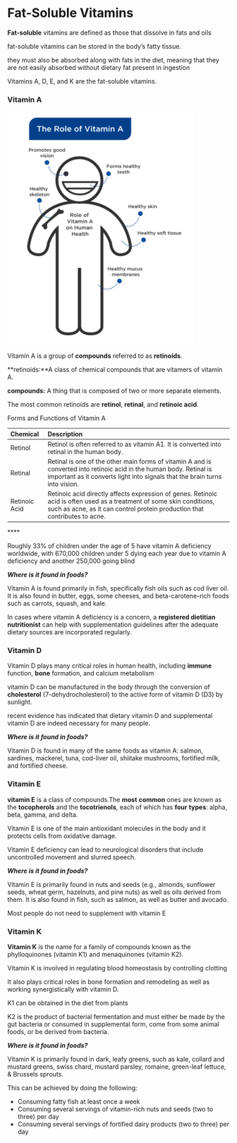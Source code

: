# Fat-Soluble Vitamins

**Fat-soluble** vitamins are defined as those that dissolve in fats and oils 

fat-soluble vitamins can be stored in the body’s fatty tissue.

they must also be absorbed along with fats in the diet, meaning that they are not easily absorbed without dietary fat present in ingestion

Vitamins A, D, E, and K are the fat-soluble vitamins.

### Vitamin A

![](../.gitbook/assets/screen-shot-2021-01-23-at-9.25.49-pm.png)

Vitamin A is a group of **compounds** referred to as **retinoids**.

**retinoids:**A class of chemical compounds that are vitamers of vitamin A.

**compounds:**  A thing that is composed of two or more separate elements.

The most common retinoids are **retinol**, **retinal**, and **retinoic acid**.



Forms and Functions of Vitamin A

| **Chemical** | **Description** |
| :--- | :--- |
| Retinol | Retinol is often referred to as vitamin A1. It is converted into retinal in the human body. |
| Retinal | Retinal is one of the other main forms of vitamin A and is converted into retinoic acid in the human body. Retinal is important as it converts light into signals that the brain turns into vision. |
| Retinoic Acid | Retinoic acid directly affects expression of genes. Retinoic acid is often used as a treatment of some skin conditions, such as acne, as it can control protein production that contributes to acne. |

\*\*\*\*

Roughly 33% of children under the age of 5 have vitamin A deficiency worldwide, with 670,000 children under 5 dying each year due to vitamin A deficiency and another 250,000 going blind

_**Where is it found in foods?**_

Vitamin A is found primarily in fish, specifically fish oils such as cod liver oil. It is also found in butter, eggs, some cheeses, and beta-carotene-rich foods such as carrots, squash, and kale.



In cases where vitamin A deficiency is a concern, a **registered dietitian nutritionist** can help with supplementation guidelines after the adequate dietary sources are incorporated regularly.



### Vitamin D

Vitamin D plays many critical roles in human health, including **immune** function, **bone** formation, and calcium metabolism

vitamin D can be manufactured in the body through the conversion of **cholesterol** \(7-dehydrocholesterol\) to the active form of vitamin D \(D3\) by sunlight.

recent evidence has indicated that dietary vitamin D and supplemental vitamin D are indeed necessary for many people.



_**Where is it found in foods?**_

Vitamin D is found in many of the same foods as vitamin A: salmon, sardines, mackerel, tuna, cod-liver oil, shiitake mushrooms, fortified milk, and fortified cheese.



### Vitamin E

 **vitamin E** is a class of compounds.The **most** **common** ones are known as the **tocopherols** and the **tocotrienols**, each of which has **four** **types**: alpha, beta, gamma, and delta.

Vitamin E is one of the main antioxidant molecules in the body and it protects cells from oxidative damage.

Vitamin E deficiency can lead to neurological disorders that include uncontrolled movement and slurred speech.

_**Where is it found in foods?**_

Vitamin E is primarily found in nuts and seeds \(e.g., almonds, sunflower seeds, wheat germ, hazelnuts, and pine nuts\) as well as oils derived from them. It is also found in fish, such as salmon, as well as butter and avocado.

Most people do not need to supplement with vitamin E



### Vitamin K

**Vitamin K** is the name for a family of compounds known as the phylloquinones \(vitamin K1\) and menaquinones \(vitamin K2\).

Vitamin K is involved in regulating blood homeostasis by controlling clotting

It also plays critical roles in bone formation and remodeling as well as working synergistically with vitamin D.

 K1 can be obtained in the diet from plants

K2 is the product of bacterial fermentation and must either be made by the gut bacteria or consumed in supplemental form, come from some animal foods, or be derived from bacteria.

_**Where is it found in foods?**_

Vitamin K is primarily found in dark, leafy greens, such as kale, collard and mustard greens, swiss chard, mustard parsley, romaine, green-leaf lettuce, & Brussels sprouts.





This can be achieved by doing the following:

* Consuming fatty fish at least once a week
* Consuming several servings of vitamin-rich nuts and seeds \(two to three\) per day
* Consuming several servings of fortified dairy products \(two to three\) per day







